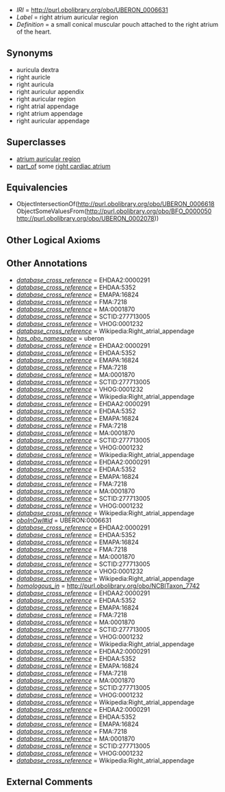  * *IRI* = http://purl.obolibrary.org/obo/UBERON_0006631
 * *Label* = right atrium auricular region
 * *Definition* = a small conical muscular pouch attached to the right atrium of the heart.

## Synonyms

 * auricula dextra
 * right auricle
 * right auricula
 * right auriculur appendix
 * right auricular region
 * right atrial appendage
 * right atrium appendage
 * right auricular appendage

## Superclasses

 * [atrium auricular region](../../UBERON/18/UBERON_0006618.md)
 * [part_of](../../BFO/50/BFO_0000050.md) some [right cardiac atrium](../../UBERON/78/UBERON_0002078.md)

## Equivalencies

 * ObjectIntersectionOf(<http://purl.obolibrary.org/obo/UBERON_0006618> ObjectSomeValuesFrom(<http://purl.obolibrary.org/obo/BFO_0000050> <http://purl.obolibrary.org/obo/UBERON_0002078>))

## Other Logical Axioms


## Other Annotations

 * *[database_cross_reference](../../ef/oboInOwl#hasDbXref.md)* = EHDAA2:0000291
 * *[database_cross_reference](../../ef/oboInOwl#hasDbXref.md)* = EHDAA:5352
 * *[database_cross_reference](../../ef/oboInOwl#hasDbXref.md)* = EMAPA:16824
 * *[database_cross_reference](../../ef/oboInOwl#hasDbXref.md)* = FMA:7218
 * *[database_cross_reference](../../ef/oboInOwl#hasDbXref.md)* = MA:0001870
 * *[database_cross_reference](../../ef/oboInOwl#hasDbXref.md)* = SCTID:277713005
 * *[database_cross_reference](../../ef/oboInOwl#hasDbXref.md)* = VHOG:0001232
 * *[database_cross_reference](../../ef/oboInOwl#hasDbXref.md)* = Wikipedia:Right_atrial_appendage
 * *[has_obo_namespace](../../ce/oboInOwl#hasOBONamespace.md)* = uberon
 * *[database_cross_reference](../../ef/oboInOwl#hasDbXref.md)* = EHDAA2:0000291
 * *[database_cross_reference](../../ef/oboInOwl#hasDbXref.md)* = EHDAA:5352
 * *[database_cross_reference](../../ef/oboInOwl#hasDbXref.md)* = EMAPA:16824
 * *[database_cross_reference](../../ef/oboInOwl#hasDbXref.md)* = FMA:7218
 * *[database_cross_reference](../../ef/oboInOwl#hasDbXref.md)* = MA:0001870
 * *[database_cross_reference](../../ef/oboInOwl#hasDbXref.md)* = SCTID:277713005
 * *[database_cross_reference](../../ef/oboInOwl#hasDbXref.md)* = VHOG:0001232
 * *[database_cross_reference](../../ef/oboInOwl#hasDbXref.md)* = Wikipedia:Right_atrial_appendage
 * *[database_cross_reference](../../ef/oboInOwl#hasDbXref.md)* = EHDAA2:0000291
 * *[database_cross_reference](../../ef/oboInOwl#hasDbXref.md)* = EHDAA:5352
 * *[database_cross_reference](../../ef/oboInOwl#hasDbXref.md)* = EMAPA:16824
 * *[database_cross_reference](../../ef/oboInOwl#hasDbXref.md)* = FMA:7218
 * *[database_cross_reference](../../ef/oboInOwl#hasDbXref.md)* = MA:0001870
 * *[database_cross_reference](../../ef/oboInOwl#hasDbXref.md)* = SCTID:277713005
 * *[database_cross_reference](../../ef/oboInOwl#hasDbXref.md)* = VHOG:0001232
 * *[database_cross_reference](../../ef/oboInOwl#hasDbXref.md)* = Wikipedia:Right_atrial_appendage
 * *[database_cross_reference](../../ef/oboInOwl#hasDbXref.md)* = EHDAA2:0000291
 * *[database_cross_reference](../../ef/oboInOwl#hasDbXref.md)* = EHDAA:5352
 * *[database_cross_reference](../../ef/oboInOwl#hasDbXref.md)* = EMAPA:16824
 * *[database_cross_reference](../../ef/oboInOwl#hasDbXref.md)* = FMA:7218
 * *[database_cross_reference](../../ef/oboInOwl#hasDbXref.md)* = MA:0001870
 * *[database_cross_reference](../../ef/oboInOwl#hasDbXref.md)* = SCTID:277713005
 * *[database_cross_reference](../../ef/oboInOwl#hasDbXref.md)* = VHOG:0001232
 * *[database_cross_reference](../../ef/oboInOwl#hasDbXref.md)* = Wikipedia:Right_atrial_appendage
 * *[oboInOwl#id](../../id/oboInOwl#id.md)* = UBERON:0006631
 * *[database_cross_reference](../../ef/oboInOwl#hasDbXref.md)* = EHDAA2:0000291
 * *[database_cross_reference](../../ef/oboInOwl#hasDbXref.md)* = EHDAA:5352
 * *[database_cross_reference](../../ef/oboInOwl#hasDbXref.md)* = EMAPA:16824
 * *[database_cross_reference](../../ef/oboInOwl#hasDbXref.md)* = FMA:7218
 * *[database_cross_reference](../../ef/oboInOwl#hasDbXref.md)* = MA:0001870
 * *[database_cross_reference](../../ef/oboInOwl#hasDbXref.md)* = SCTID:277713005
 * *[database_cross_reference](../../ef/oboInOwl#hasDbXref.md)* = VHOG:0001232
 * *[database_cross_reference](../../ef/oboInOwl#hasDbXref.md)* = Wikipedia:Right_atrial_appendage
 * *[homologous_in](../../core#homologous/in/core#homologous_in.md)* = http://purl.obolibrary.org/obo/NCBITaxon_7742
 * *[database_cross_reference](../../ef/oboInOwl#hasDbXref.md)* = EHDAA2:0000291
 * *[database_cross_reference](../../ef/oboInOwl#hasDbXref.md)* = EHDAA:5352
 * *[database_cross_reference](../../ef/oboInOwl#hasDbXref.md)* = EMAPA:16824
 * *[database_cross_reference](../../ef/oboInOwl#hasDbXref.md)* = FMA:7218
 * *[database_cross_reference](../../ef/oboInOwl#hasDbXref.md)* = MA:0001870
 * *[database_cross_reference](../../ef/oboInOwl#hasDbXref.md)* = SCTID:277713005
 * *[database_cross_reference](../../ef/oboInOwl#hasDbXref.md)* = VHOG:0001232
 * *[database_cross_reference](../../ef/oboInOwl#hasDbXref.md)* = Wikipedia:Right_atrial_appendage
 * *[database_cross_reference](../../ef/oboInOwl#hasDbXref.md)* = EHDAA2:0000291
 * *[database_cross_reference](../../ef/oboInOwl#hasDbXref.md)* = EHDAA:5352
 * *[database_cross_reference](../../ef/oboInOwl#hasDbXref.md)* = EMAPA:16824
 * *[database_cross_reference](../../ef/oboInOwl#hasDbXref.md)* = FMA:7218
 * *[database_cross_reference](../../ef/oboInOwl#hasDbXref.md)* = MA:0001870
 * *[database_cross_reference](../../ef/oboInOwl#hasDbXref.md)* = SCTID:277713005
 * *[database_cross_reference](../../ef/oboInOwl#hasDbXref.md)* = VHOG:0001232
 * *[database_cross_reference](../../ef/oboInOwl#hasDbXref.md)* = Wikipedia:Right_atrial_appendage
 * *[database_cross_reference](../../ef/oboInOwl#hasDbXref.md)* = EHDAA2:0000291
 * *[database_cross_reference](../../ef/oboInOwl#hasDbXref.md)* = EHDAA:5352
 * *[database_cross_reference](../../ef/oboInOwl#hasDbXref.md)* = EMAPA:16824
 * *[database_cross_reference](../../ef/oboInOwl#hasDbXref.md)* = FMA:7218
 * *[database_cross_reference](../../ef/oboInOwl#hasDbXref.md)* = MA:0001870
 * *[database_cross_reference](../../ef/oboInOwl#hasDbXref.md)* = SCTID:277713005
 * *[database_cross_reference](../../ef/oboInOwl#hasDbXref.md)* = VHOG:0001232
 * *[database_cross_reference](../../ef/oboInOwl#hasDbXref.md)* = Wikipedia:Right_atrial_appendage

## External Comments

